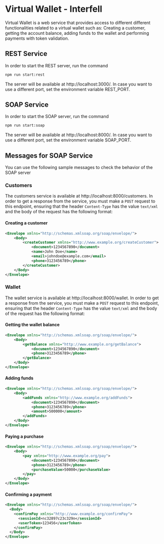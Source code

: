 # Virtual Wallet - Interfell

Virtual Wallet is a web service that provides access to different different functionalities related to a virtual wallet such as: Creating a customer, getting the account balance, adding funds to the wallet and performing payments with token validation.

## REST Service

In order to start the REST server, run the command

```bash
npm run start:rest
```

The server will be available at http://localhost:3000/. In case you want to use a different port, set the environment variable REST_PORT.

## SOAP Service

In order to start the SOAP server, run the command

```bash
npm run start:soap
```

The server will be available at http://localhost:8000/. In case you want to use a different port, set the environment variable SOAP_PORT.

## Messages for SOAP Service

You can use the following sample messages to check the behavior of the SOAP server

### Customers

The customers service is available at http://localhost:8000/customers. In order to get a response from the service, you must make a `POST` request to this endpoint, ensuring that the header `Content-Type` has the value `text/xml` and the body of the request has the following format:

#### Creating a customer

```xml
<Envelope xmlns="http://schemas.xmlsoap.org/soap/envelope/">
    <Body>
        <createCustomer xmlns="http://www.example.org/createCustomer">
            <document>1234567890</document>
            <name>John Doe</name>
            <email>johndoe@example.com</email>
            <phone>3123456789</phone>
        </createCustomer>
    </Body>
</Envelope>
```

### Wallet

The wallet service is available at http://localhost:8000/wallet. In order to get a response from the service, you must make a `POST` request to this endpoint, ensuring that the header `Content-Type` has the value `text/xml` and the body of the request has the following format:

#### Getting the wallet balance

```xml
<Envelope xmlns="http://schemas.xmlsoap.org/soap/envelope/">
    <Body>
        <getBalance xmlns="http://www.example.org/getBalance">
            <document>1234567890</document>
            <phone>3123456789</phone>
        </getBalance>
    </Body>
</Envelope>
```

#### Adding funds

```xml
<Envelope xmlns="http://schemas.xmlsoap.org/soap/envelope/">
    <Body>
        <addFunds xmlns="http://www.example.org/addFunds">
            <document>1234567890</document>
            <phone>3123456789</phone>
            <amount>500000</amount>
        </addFunds>
    </Body>
</Envelope>
```

#### Paying a purchase

```xml
<Envelope xmlns="http://schemas.xmlsoap.org/soap/envelope/">
    <Body>
        <pay xmlns="http://www.example.org/pay">
            <document>1234567890</document>
            <phone>3123456789</phone>
            <purchaseValue>50000</purchaseValue>
        </pay>
    </Body>
</Envelope>
```

#### Confirming a payment

```xml
<Envelope xmlns="http://schemas.xmlsoap.org/soap/envelope/">
  <Body>
    <confirmPay xmlns="http://www.example.org/confirmPay">
      <sessionId>nc32897c23c329n</sessionId>
      <userToken>123456</userToken>
    </confirmPay>
  </Body>
</Envelope>
```